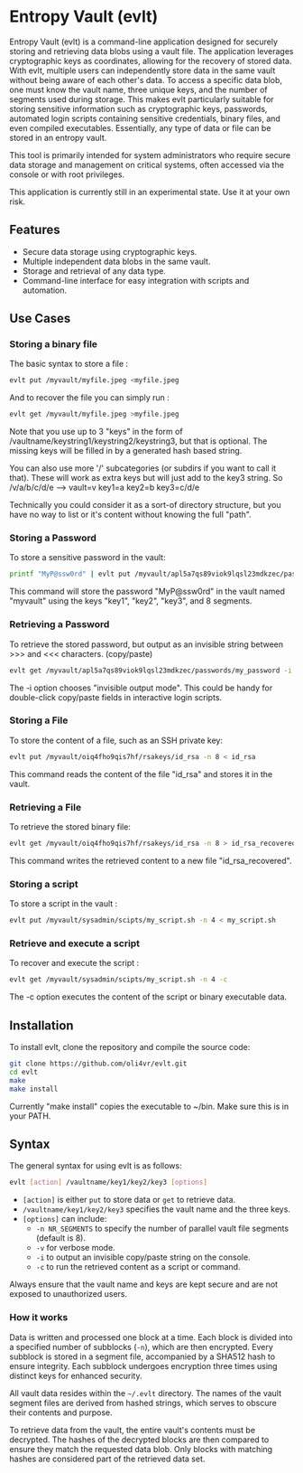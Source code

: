 # Entropy Vault (evlt)

Entropy Vault (evlt) is a command-line application designed for securely storing and retrieving data blobs using a vault file. The application leverages cryptographic keys as coordinates, allowing for the recovery of stored data. With evlt, multiple users can independently store data in the same vault without being aware of each other's data. To access a specific data blob, one must know the vault name, three unique keys, and the number of segments used during storage. This makes evlt particularly suitable for storing sensitive information such as cryptographic keys, passwords, automated login scripts containing sensitive credentials, binary files, and even compiled executables. Essentially, any type of data or file can be stored in an entropy vault.

This tool is primarily intended for system administrators who require secure data storage and management on critical systems, often accessed via the console or with root privileges.

This application is currently still in an experimental state. Use it at your own risk.

## Features

- Secure data storage using cryptographic keys.
- Multiple independent data blobs in the same vault.
- Storage and retrieval of any data type.
- Command-line interface for easy integration with scripts and automation.

## Use Cases

### Storing a binary file

The basic syntax to store a file :
```bash
evlt put /myvault/myfile.jpeg <myfile.jpeg
```

And to recover the file you can simply run :
```bash
evlt get /myvault/myfile.jpeg >myfile.jpeg
```

Note that you use up to 3 "keys" in the form of /vaultname/keystring1/keystring2/keystring3, but that is optional.
The missing keys will be filled in by a generated hash based string.

You can also use more '/' subcategories (or subdirs if you want to call it that). These will work as extra keys but will just add to the key3 string. So /v/a/b/c/d/e  --> vault=v key1=a key2=b key3=c/d/e

Technically you could consider it as a sort-of directory structure, but you have no way to list or it's content without knowing the full "path".

### Storing a Password

To store a sensitive password in the vault:

```bash
printf "MyP@ssw0rd" | evlt put /myvault/apl5a7qs89viok9lqsl23mdkzec/passwords/my_password 
```

This command will store the password "MyP@ssw0rd" in the vault named "myvault" using the keys "key1", "key2", "key3", and 8 segments.

### Retrieving a Password

To retrieve the stored password, but output as an invisible string between >>> and <<< characters. (copy/paste)

```bash
evlt get /myvault/apl5a7qs89viok9lqsl23mdkzec/passwords/my_password -i
```

The -i option chooses "invisible output mode". This could be handy for double-click copy/paste fields in interactive login scripts.

### Storing a File

To store the content of a file, such as an SSH private key:

```bash
evlt put /myvault/oiq4fho9qis7hf/rsakeys/id_rsa -n 8 < id_rsa
```

This command reads the content of the file "id_rsa" and stores it in the vault.

### Retrieving a File

To retrieve the stored binary file:

```bash
evlt get /myvault/oiq4fho9qis7hf/rsakeys/id_rsa -n 8 > id_rsa_recovered
```

This command writes the retrieved content to a new file "id_rsa_recovered".

### Storing a script

To store a script in the vault :

```bash
evlt put /myvault/sysadmin/scipts/my_script.sh -n 4 < my_script.sh
```

### Retrieve and execute a script

To recover and execute the script :

```bash
evlt get /myvault/sysadmin/scipts/my_script.sh -n 4 -c 
```

The -c option executes the content of the script or binary executable data.

## Installation

To install evlt, clone the repository and compile the source code:

```bash
git clone https://github.com/oli4vr/evlt.git
cd evlt
make
make install
```
Currently "make install" copies the executable to ~/bin. Make sure this is in your PATH.

## Syntax

The general syntax for using evlt is as follows:

```bash
evlt [action] /vaultname/key1/key2/key3 [options]
```

- `[action]` is either `put` to store data or `get` to retrieve data.
- `/vaultname/key1/key2/key3` specifies the vault name and the three keys.
- `[options]` can include:
  - `-n NR_SEGMENTS` to specify the number of parallel vault file segments (default is 8).
  - `-v` for verbose mode.
  - `-i` to output an invisible copy/paste string on the console.
  - `-c` to run the retrieved content as a script or command.

Always ensure that the vault name and keys are kept secure and are not exposed to unauthorized users.

### How it works
Data is written and processed one block at a time. Each block is divided into a specified number of subblocks (`-n`), which are then encrypted. Every subblock is stored in a segment file, accompanied by a SHA512 hash to ensure integrity. Each subblock undergoes encryption three times using distinct keys for enhanced security.

All vault data resides within the `~/.evlt` directory. The names of the vault segment files are derived from hashed strings, which serves to obscure their contents and purpose.

To retrieve data from the vault, the entire vault's contents must be decrypted. The hashes of the decrypted blocks are then compared to ensure they match the requested data blob. Only blocks with matching hashes are considered part of the retrieved data set.
